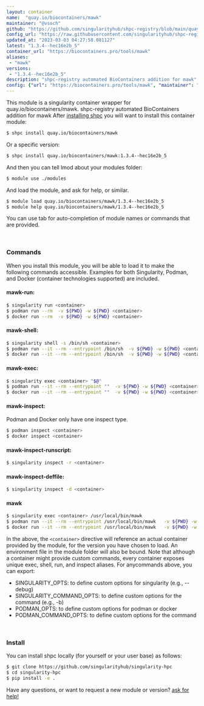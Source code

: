 ```yaml
---
layout: container
name:  "quay.io/biocontainers/mawk"
maintainer: "@vsoch"
github: "https://github.com/singularityhub/shpc-registry/blob/main/quay.io/biocontainers/mawk/container.yaml"
config_url: "https://raw.githubusercontent.com/singularityhub/shpc-registry/main/quay.io/biocontainers/mawk/container.yaml"
updated_at: "2023-03-03 04:27:58.081127"
latest: "1.3.4--hec16e2b_5"
container_url: "https://biocontainers.pro/tools/mawk"
aliases:
 - "mawk"
versions:
 - "1.3.4--hec16e2b_5"
description: "shpc-registry automated BioContainers addition for mawk"
config: {"url": "https://biocontainers.pro/tools/mawk", "maintainer": "@vsoch", "description": "shpc-registry automated BioContainers addition for mawk", "latest": {"1.3.4--hec16e2b_5": "sha256:e23c6573aea6bcf47dbf05472750c4d540322874ac83de632c6c348826295566"}, "tags": {"1.3.4--hec16e2b_5": "sha256:e23c6573aea6bcf47dbf05472750c4d540322874ac83de632c6c348826295566"}, "docker": "quay.io/biocontainers/mawk", "aliases": {"mawk": "/usr/local/bin/mawk"}}
---
```


This module is a singularity container wrapper for quay.io/biocontainers/mawk.
shpc-registry automated BioContainers addition for mawk
After [installing shpc](#install) you will want to install this container module:


```bash
$ shpc install quay.io/biocontainers/mawk
```

Or a specific version:

```bash
$ shpc install quay.io/biocontainers/mawk:1.3.4--hec16e2b_5
```

And then you can tell lmod about your modules folder:

```bash
$ module use ./modules
```

And load the module, and ask for help, or similar.

```bash
$ module load quay.io/biocontainers/mawk/1.3.4--hec16e2b_5
$ module help quay.io/biocontainers/mawk/1.3.4--hec16e2b_5
```

You can use tab for auto-completion of module names or commands that are provided.

<br>

### Commands

When you install this module, you will be able to load it to make the following commands accessible.
Examples for both Singularity, Podman, and Docker (container technologies supported) are included.

#### mawk-run:

```bash
$ singularity run <container>
$ podman run --rm  -v ${PWD} -w ${PWD} <container>
$ docker run --rm  -v ${PWD} -w ${PWD} <container>
```

#### mawk-shell:

```bash
$ singularity shell -s /bin/sh <container>
$ podman run --it --rm --entrypoint /bin/sh  -v ${PWD} -w ${PWD} <container>
$ docker run --it --rm --entrypoint /bin/sh  -v ${PWD} -w ${PWD} <container>
```

#### mawk-exec:

```bash
$ singularity exec <container> "$@"
$ podman run --it --rm --entrypoint ""  -v ${PWD} -w ${PWD} <container> "$@"
$ docker run --it --rm --entrypoint ""  -v ${PWD} -w ${PWD} <container> "$@"
```

#### mawk-inspect:

Podman and Docker only have one inspect type.

```bash
$ podman inspect <container>
$ docker inspect <container>
```

#### mawk-inspect-runscript:

```bash
$ singularity inspect -r <container>
```

#### mawk-inspect-deffile:

```bash
$ singularity inspect -d <container>
```


#### mawk

```bash
$ singularity exec <container> /usr/local/bin/mawk
$ podman run --it --rm --entrypoint /usr/local/bin/mawk   -v ${PWD} -w ${PWD} <container> -c " $@"
$ docker run --it --rm --entrypoint /usr/local/bin/mawk   -v ${PWD} -w ${PWD} <container> -c " $@"
```



In the above, the `<container>` directive will reference an actual container provided
by the module, for the version you have chosen to load. An environment file in the
module folder will also be bound. Note that although a container
might provide custom commands, every container exposes unique exec, shell, run, and
inspect aliases. For anycommands above, you can export:

 - SINGULARITY_OPTS: to define custom options for singularity (e.g., --debug)
 - SINGULARITY_COMMAND_OPTS: to define custom options for the command (e.g., -b)
 - PODMAN_OPTS: to define custom options for podman or docker
 - PODMAN_COMMAND_OPTS: to define custom options for the command

<br>

### Install

You can install shpc locally (for yourself or your user base) as follows:

```bash
$ git clone https://github.com/singularityhub/singularity-hpc
$ cd singularity-hpc
$ pip install -e .
```

Have any questions, or want to request a new module or version? [ask for help!](https://github.com/singularityhub/singularity-hpc/issues)